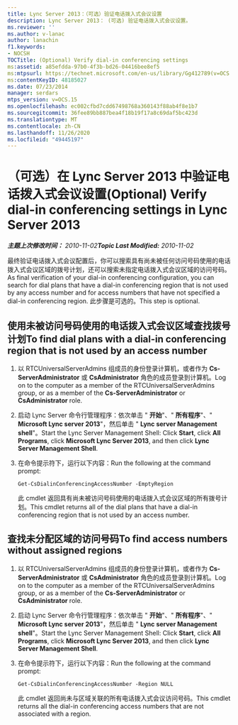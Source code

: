 ```yaml
---
title: Lync Server 2013：（可选）验证电话拨入式会议设置
description: Lync Server 2013： (可选) 验证电话拨入式会议设置。
ms.reviewer: ''
ms.author: v-lanac
author: lanachin
f1.keywords:
- NOCSH
TOCTitle: (Optional) Verify dial-in conferencing settings
ms:assetid: a85efdda-97b0-4f3b-bd26-04416bee8ef5
ms:mtpsurl: https://technet.microsoft.com/en-us/library/Gg412789(v=OCS.15)
ms:contentKeyID: 48185027
ms.date: 07/23/2014
manager: serdars
mtps_version: v=OCS.15
ms.openlocfilehash: ec002cfbd7cdd67498768a360143f88ab4f8e1b7
ms.sourcegitcommit: 36fee89bb887bea4f18b19f17a8c69daf5bc423d
ms.translationtype: MT
ms.contentlocale: zh-CN
ms.lasthandoff: 11/26/2020
ms.locfileid: "49445197"
---
```

# <a name="optional-verify-dial-in-conferencing-settings-in-lync-server-2013"></a><span data-ttu-id="6e7cb-103">（可选）在 Lync Server 2013 中验证电话拨入式会议设置</span><span class="sxs-lookup"><span data-stu-id="6e7cb-103">(Optional) Verify dial-in conferencing settings in Lync Server 2013</span></span>

<div data-xmlns="http://www.w3.org/1999/xhtml">

<div class="topic" data-xmlns="http://www.w3.org/1999/xhtml" data-msxsl="urn:schemas-microsoft-com:xslt" data-cs="https://msdn.microsoft.com/">

<div data-asp="https://msdn2.microsoft.com/asp">



</div>

<div id="mainSection">

<div id="mainBody"><span data-ttu-id="6e7cb-104">

<span> </span></span><span class="sxs-lookup"><span data-stu-id="6e7cb-104">

<span> </span></span></span>

<span data-ttu-id="6e7cb-105">_**主题上次修改时间：** 2010-11-02_</span><span class="sxs-lookup"><span data-stu-id="6e7cb-105">_**Topic Last Modified:** 2010-11-02_</span></span>

<span data-ttu-id="6e7cb-106">最终验证电话拨入式会议配置后，你可以搜索具有尚未被任何访问号码使用的电话拨入式会议区域的拨号计划，还可以搜索未指定电话拨入式会议区域的访问号码。</span><span class="sxs-lookup"><span data-stu-id="6e7cb-106">As final verification of your dial-in conferencing configuration, you can search for dial plans that have a dial-in conferencing region that is not used by any access number and for access numbers that have not specified a dial-in conferencing region.</span></span> <span data-ttu-id="6e7cb-107">此步骤是可选的。</span><span class="sxs-lookup"><span data-stu-id="6e7cb-107">This step is optional.</span></span>

<div>

## <a name="to-find-dial-plans-with-a-dial-in-conferencing-region-that-is-not-used-by-an-access-number"></a><span data-ttu-id="6e7cb-108">使用未被访问号码使用的电话拨入式会议区域查找拨号计划</span><span class="sxs-lookup"><span data-stu-id="6e7cb-108">To find dial plans with a dial-in conferencing region that is not used by an access number</span></span>

1.  <span data-ttu-id="6e7cb-109">以 RTCUniversalServerAdmins 组成员的身份登录计算机，或者作为 **Cs-ServerAdministrator** 或 **CsAdministrator** 角色的成员登录到计算机。</span><span class="sxs-lookup"><span data-stu-id="6e7cb-109">Log on to the computer as a member of the RTCUniversalServerAdmins group, or as a member of the **Cs-ServerAdministrator** or **CsAdministrator** role.</span></span>

2.  <span data-ttu-id="6e7cb-110">启动 Lync Server 命令行管理程序：依次单击 " **开始**"、" **所有程序**"、" **Microsoft Lync server 2013**"，然后单击 " **Lync server Management shell**"。</span><span class="sxs-lookup"><span data-stu-id="6e7cb-110">Start the Lync Server Management Shell: Click **Start**, click **All Programs**, click **Microsoft Lync Server 2013**, and then click **Lync Server Management Shell**.</span></span>

3.  <span data-ttu-id="6e7cb-111">在命令提示符下，运行以下内容：</span><span class="sxs-lookup"><span data-stu-id="6e7cb-111">Run the following at the command prompt:</span></span>
    
        Get-CsDialinConferencingAccessNumber -EmptyRegion
    
    <span data-ttu-id="6e7cb-112">此 cmdlet 返回具有尚未被访问号码使用的电话拨入式会议区域的所有拨号计划。</span><span class="sxs-lookup"><span data-stu-id="6e7cb-112">This cmdlet returns all of the dial plans that have a dial-in conferencing region that is not used by an access number.</span></span>

</div>

<div>

## <a name="to-find-access-numbers-without-assigned-regions"></a><span data-ttu-id="6e7cb-113">查找未分配区域的访问号码</span><span class="sxs-lookup"><span data-stu-id="6e7cb-113">To find access numbers without assigned regions</span></span>

1.  <span data-ttu-id="6e7cb-114">以 RTCUniversalServerAdmins 组成员的身份登录计算机，或者作为 **Cs-ServerAdministrator** 或 **CsAdministrator** 角色的成员登录到计算机。</span><span class="sxs-lookup"><span data-stu-id="6e7cb-114">Log on to the computer as a member of the RTCUniversalServerAdmins group, or as a member of the **Cs-ServerAdministrator** or **CsAdministrator** role.</span></span>

2.  <span data-ttu-id="6e7cb-115">启动 Lync Server 命令行管理程序：依次单击 " **开始**"、" **所有程序**"、" **Microsoft Lync server 2013**"，然后单击 " **Lync server Management shell**"。</span><span class="sxs-lookup"><span data-stu-id="6e7cb-115">Start the Lync Server Management Shell: Click **Start**, click **All Programs**, click **Microsoft Lync Server 2013**, and then click **Lync Server Management Shell**.</span></span>

3.  <span data-ttu-id="6e7cb-116">在命令提示符下，运行以下内容：</span><span class="sxs-lookup"><span data-stu-id="6e7cb-116">Run the following at the command prompt:</span></span>
    
        Get-CsDialinConferencingAccessNumber -Region NULL
    
    <span data-ttu-id="6e7cb-117">此 cmdlet 返回尚未与区域关联的所有电话拨入式会议访问号码。</span><span class="sxs-lookup"><span data-stu-id="6e7cb-117">This cmdlet returns all the dial-in conferencing access numbers that are not associated with a region.</span></span>

<span data-ttu-id="6e7cb-118"></div>

</div>

<span> </span>

</div>

</div>

</span><span class="sxs-lookup"><span data-stu-id="6e7cb-118"></div>

</div>

<span> </span>

</div>

</div>

</span></span></div>

